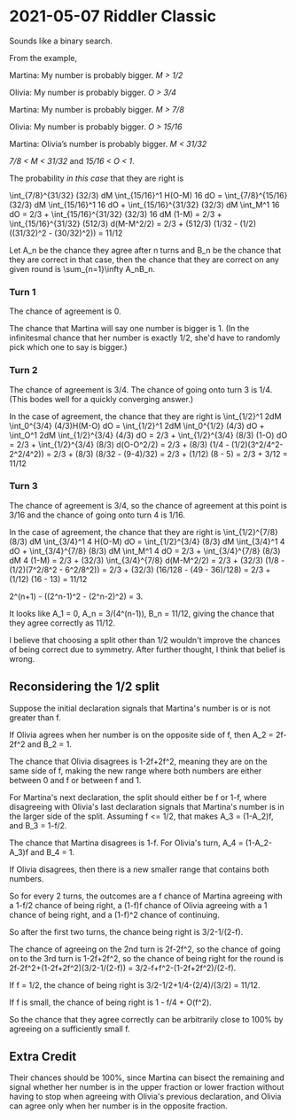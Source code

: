 2021-05-07 Riddler Classic
==========================
Sounds like a binary search.

From the example,

Martina: My number is probably bigger.  _M > 1/2_

Olivia: My number is probably bigger.  _O > 3/4_

Martina: My number is probably bigger.  _M > 7/8_

Olivia: My number is probably bigger.  _O > 15/16_

Martina: Olivia’s number is probably bigger.  _M < 31/32_

_7/8 < M < 31/32_ and _15/16 < O < 1_.

The probability _in this case_ that they are right is

\int_{7/8}^{31/32} (32/3) dM \int_{15/16}^1 H(O-M) 16 dO =
\int_{7/8}^{15/16} (32/3) dM \int_{15/16}^1 16 dO + \int_{15/16}^{31/32} (32/3) dM \int_M^1 16 dO =
2/3 + \int_{15/16}^{31/32} (32/3) 16 dM (1-M) =
2/3 + \int_{15/16}^{31/32} (512/3) d(M-M^2/2) =
2/3 + (512/3) (1/32 - (1/2)((31/32)^2 - (30/32)^2)) = 11/12

Let A_n be the chance they agree after n turns and B_n be the chance that they
are correct in that case, then the chance that they are correct on any given
round is \sum_{n=1}\infty A_nB_n.

### Turn 1
The chance of agreement is 0.

The chance that Martina will say one number is bigger is 1.  (In the
infinitesmal chance that her number is exactly 1/2, she'd have to randomly
pick which one to say is bigger.)

### Turn 2
The chance of agreement is 3/4.  The chance of going onto turn 3 is 1/4.
(This bodes well for a quickly converging answer.)

In the case of agreement, the chance that they are right is
\int_{1/2}^1 2dM \int_0^{3/4} (4/3)H(M-O) dO =
\int_{1/2}^1 2dM \int_0^{1/2} (4/3) dO + \int_O^1 2dM \int_{1/2}^{3/4} (4/3) dO =
2/3 + \int_{1/2}^{3/4} (8/3) (1-O) dO =
2/3 + \int_{1/2}^{3/4} (8/3) d(O-O^2/2) =
2/3 + (8/3) (1/4 - (1/2)(3^2/4^2-2^2/4^2)) =
2/3 + (8/3) (8/32 - (9-4)/32) =
2/3 + (1/12) (8 - 5) = 2/3 + 3/12 = 11/12

### Turn 3
The chance of agreement is 3/4, so the chance of agreement at this point
is 3/16 and the chance of going onto turn 4 is 1/16.

In the case of agreement, the chance that they are right is
\int_{1/2}^{7/8} (8/3) dM \int_{3/4}^1 4 H(O-M) dO =
\int_{1/2}^{3/4} (8/3) dM \int_{3/4}^1 4 dO + \int_{3/4}^{7/8} (8/3) dM \int_M^1 4 dO =
2/3 + \int_{3/4}^{7/8} (8/3) dM 4 (1-M) =
2/3 + (32/3) \int_{3/4}^{7/8} d(M-M^2/2) =
2/3 + (32/3) (1/8 - (1/2)(7^2/8^2 - 6^2/8^2)) =
2/3 + (32/3) (16/128 - (49 - 36)/128) =
2/3 + (1/12) (16 - 13) = 11/12

2^(n+1) - ((2^n-1)^2 - (2^n-2)^2) = 3.

It looks like A_1 = 0, A_n = 3/(4^(n-1)), B_n = 11/12, giving the chance
that they agree correctly as 11/12.

I believe that choosing a split other than 1/2 wouldn't improve the chances
of being correct due to symmetry.  After further thought, I think that
belief is wrong.

Reconsidering the 1/2 split
---------------------------
Suppose the initial declaration signals that Martina's number is or is
not greater than f.

If Olivia agrees when her number is on the opposite side of f, then
A_2 = 2f-2f^2 and B_2 = 1.

The chance that Olivia disagrees is 1-2f+2f^2, meaning they are on the
same side of f, making the new range where both numbers are either
between 0 and f or between f and 1.

For Martina's next declaration, the split should either be f or 1-f,
where disagreeing with Olivia's last declaration signals that Martina's
number is in the larger side of the split.  Assuming f <= 1/2, that makes
A_3 = (1-A_2)f, and B_3 = 1-f/2.

The chance that Martina disagrees is 1-f.  For Olivia's turn,
A_4 = (1-A_2-A_3)f and B_4 = 1.

If Olivia disagrees, then there is a new smaller range that contains
both numbers.

So for every 2 turns, the outcomes are a f chance of Martina agreeing with
a 1-f/2 chance of being right, a (1-f)f chance of Olivia agreeing with a
1 chance of being right, and a (1-f)^2 chance of continuing.

So after the first two turns, the chance being right is 3/2-1/(2-f).

The chance of agreeing on the 2nd turn is 2f-2f^2, so the chance of
going on to the 3rd turn is 1-2f+2f^2, so the chance of being right
for the round is
2f-2f^2+(1-2f+2f^2)(3/2-1/(2-f)) = 3/2-f+f^2-(1-2f+2f^2)/(2-f).

If f = 1/2, the chance of being right is 3/2-1/2+1/4-(2/4)/(3/2) = 11/12.

If f is small, the chance of being right is 1 - f/4 + O(f^2).

So the chance that they agree correctly can be arbitrarily close to 100%
by agreeing on a sufficiently small f.

Extra Credit
------------
Their chances should be 100%, since Martina can bisect the remaining and
signal whether her number is in the upper fraction or lower fraction
without having to stop when agreeing with Olivia's previous declaration,
and Olivia can agree only when her number is in the opposite fraction.
